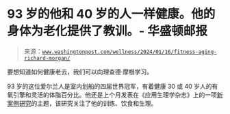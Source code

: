 <!--yml

category: 未分类

date: 2024-05-27 14:50:04

-->

# 93 岁的他和 40 岁的人一样健康。他的身体为老化提供了教训。- 华盛顿邮报

> 来源：[`www.washingtonpost.com/wellness/2024/01/16/fitness-aging-richard-morgan/`](https://www.washingtonpost.com/wellness/2024/01/16/fitness-aging-richard-morgan/)

要想知道如何健康老去，我们可以向理查德·摩根学习。

93 岁的这位爱尔兰人是室内划船的四届世界冠军，有着健康 30 或 40 岁人的有氧引擎和灵活的体脂百分比。他还是上个月发表在《应用生理学杂志》上的一项[新案例研究](https://journals.physiology.org/doi/abs/10.1152/japplphysiol.00698.2023)的主题，该研究关注了他的训练、饮食和生理。
